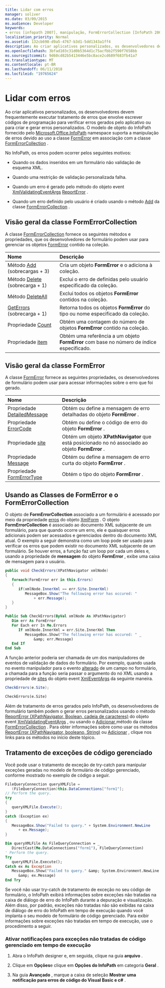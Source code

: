 ```yaml
---
title: Lidar com erros
manager: soliver
ms.date: 03/09/2015
ms.audience: Developer
keywords:
- erros [infopath 2007], manipulação, FormErrorCollection [InfoPath 2007], o InfoPath 2007, tratamento de erros FormError [InfoPath 2007], [InfoPath 2007] de tratamento de erros
localization_priority: Normal
ms.assetid: 132cb698-d9a5-4767-b3d1-5dd1343a1ff4
description: Ao criar aplicativos personalizados, os desenvolvedores devem frequentemente executar tratamento de erros que envolve escrever códigos de programação para verificar erros gerados pelo aplicativo ou para criar e gerar erros personalizados. O modelo de objeto do InfoPath fornecido pelo Microsoft.Office.InfoPath namespace suporta a manipulação de erros devido ao uso a classe FormError em associação com a classe FormErrorCollection.
ms.openlocfilehash: 3bfad103c31d0b5364d1c75acfbb2f590f7658bb
ms.sourcegitcommit: 9d60cd82b5413446e5bc8ace2cd689f683fb41a7
ms.translationtype: MT
ms.contentlocale: pt-BR
ms.lasthandoff: 06/11/2018
ms.locfileid: "19765624"
---
```

# <a name="handle-errors"></a>Lidar com erros

Ao criar aplicativos personalizados, os desenvolvedores devem frequentemente executar tratamento de erros que envolve escrever códigos de programação para verificar erros gerados pelo aplicativo ou para criar e gerar erros personalizados. O modelo de objeto do InfoPath fornecido pelo [Microsoft.Office.InfoPath](https://msdn.microsoft.com/library/Microsoft.Office.InfoPath.aspx) namespace suporta a manipulação de erros devido ao uso a classe [FormError](https://msdn.microsoft.com/library/Microsoft.Office.InfoPath.FormError.aspx) em associação com a classe [FormErrorCollection](https://msdn.microsoft.com/library/Microsoft.Office.InfoPath.FormErrorCollection.aspx) . 
  
No InfoPath, os erros podem ocorrer pelos seguintes motivos:
  
- Quando os dados inseridos em um formulário não validação de esquema XML.
    
- Quando uma restrição de validação personalizada falha.
    
- Quando um erro é gerado pelo método do objeto event [XmlValidatingEventArgs](https://msdn.microsoft.com/library/Microsoft.Office.InfoPath.XmlValidatingEventArgs.aspx) [ReportError](https://msdn.microsoft.com/library/Microsoft.Office.InfoPath.XmlValidatingEventArgs.ReportError.aspx) . 
    
- Quando um erro definido pelo usuário é criado usando o método [Add](https://msdn.microsoft.com/library/Microsoft.Office.InfoPath.FormErrorCollection.Add.aspx) da classe [FormErrorCollection](https://msdn.microsoft.com/library/Microsoft.Office.InfoPath.FormErrorCollection.aspx) . 
    
## <a name="overview-of-the-formerrorcollection-class"></a>Visão geral da classe FormErrorCollection

A classe [FormErrorCollection](https://msdn.microsoft.com/library/Microsoft.Office.InfoPath.FormErrorCollection.aspx) fornece os seguintes métodos e propriedades, que os desenvolvedores de formulário podem usar para gerenciar os objetos [FormError](https://msdn.microsoft.com/library/Microsoft.Office.InfoPath.FormError.aspx) contido na coleção. 
  
|**Nome**|**Descrição**|
|:-----|:-----|
|Método [Add](https://msdn.microsoft.com/library/Microsoft.Office.InfoPath.FormErrorCollection.Add.aspx) (sobrecargas + 3)  <br/> |Cria um objeto **FormError** e o adiciona à coleção.  <br/> |
|Método [Delete](https://msdn.microsoft.com/library/Microsoft.Office.InfoPath.FormErrorCollection.Delete.aspx) (sobrecarga + 1)  <br/> |Exclui o erro de definidas pelo usuário especificado da coleção.  <br/> |
|Método [DeleteAll](https://msdn.microsoft.com/library/Microsoft.Office.InfoPath.FormErrorCollection.DeleteAll.aspx)  <br/> |Exclui todos os objetos **FormError** contidos na coleção.  <br/> |
|[GetErrors](https://msdn.microsoft.com/library/Microsoft.Office.InfoPath.FormErrorCollection.GetErrors.aspx) (sobrecarga + 1)  <br/> |Retorna todos os objetos **FormError** do tipo ou nome especificado da coleção.  <br/> |
|Propriedade [Count](https://msdn.microsoft.com/library/Microsoft.Office.InfoPath.FormErrorCollection.Count.aspx)  <br/> |Obtém uma contagem do número de objetos **FormError** contido na coleção.  <br/> |
|Propriedade [item](https://msdn.microsoft.com/library/Microsoft.Office.InfoPath.FormErrorCollection.Item.aspx)  <br/> |Obtém uma referência a um objeto **FormError** com base no número de índice especificado.  <br/> |
   
## <a name="overview-of-the-formerror-class"></a>Visão geral da classe FormError

A classe [FormError](https://msdn.microsoft.com/library/Microsoft.Office.InfoPath.FormError.aspx) fornece as seguintes propriedades, os desenvolvedores de formulário podem usar para acessar informações sobre o erro que foi gerado. 
  
|**Nome**|**Descrição**|
|:-----|:-----|
|Propriedade [DetailedMessage](https://msdn.microsoft.com/library/Microsoft.Office.InfoPath.FormError.DetailedMessage.aspx)  <br/> |Obtém ou define a mensagem de erro detalhadas do objeto **FormError** .  <br/> |
|Propriedade [ErrorCode](https://msdn.microsoft.com/library/Microsoft.Office.InfoPath.FormError.ErrorCode.aspx)  <br/> |Obtém ou define o código de erro do objeto **FormError** .  <br/> |
|Propriedade [site](https://msdn.microsoft.com/library/Microsoft.Office.InfoPath.FormError.Site.aspx)  <br/> |Obtém um objeto **XPathNavigator** que está posicionado no nó associado ao objeto **FormError** .  <br/> |
|Propriedade [Message](https://msdn.microsoft.com/library/Microsoft.Office.InfoPath.FormError.Message.aspx)  <br/> |Obtém ou define a mensagem de erro curta do objeto **FormError** .  <br/> |
|Propriedade [FormErrorType](https://msdn.microsoft.com/library/Microsoft.Office.InfoPath.FormError.FormErrorType.aspx)  <br/> |Obtém o tipo do objeto **FormError** .  <br/> |
   
## <a name="using-the-formerrorcollection-and-formerror-classes"></a>Usando as Classes de FormError e o FormErrorCollection

O objeto de **FormErrorCollection** associado a um formulário é acessado por meio da propriedade [erros](https://msdn.microsoft.com/library/Microsoft.Office.InfoPath.XmlForm.Errors.aspx) do objeto [XmlForm](https://msdn.microsoft.com/library/Microsoft.Office.InfoPath.XmlForm.aspx) . O objeto **FormErrorCollection** é associado ao documento XML subjacente de um formulário, para que quando ocorre um erro, ele e quaisquer erros adicionais podem ser acessados e gerenciados dentro do documento XML atual. O exemplo a seguir demonstra como um loop pode ser usado para verificar os erros que podem existir no documento XML subjacente de um formulário. Se houver erros, a função faz um loop por cada um deles e, usando a propriedade de **mensagem** do objeto **FormError** , exibe uma caixa de mensagem para o usuário. 
  
```cs
public void CheckErrors(XPathNavigator xmlNode)
{
   foreach(FormError err in this.Errors)
   {
      if(xmlNode.InnerXml == err.Site.InnerXml)
         MessageBox.Show("The following error has occured: "
             + err.Message);
   }
}
```

```vb
Public Sub CheckErrors(ByVal xmlNode As XPathNavigator)
   Dim err As FormError
   For Each err In Me.Errors
      If xmlNode.InnerXml = err.Site.InnerXml Then
         MessageBox.Show("The following error has occured: " _
             &amp; err.Message)
   End If
End Sub
```

A função anterior poderia ser chamada de um dos manipuladores de eventos de validação de dados do formulário. Por exemplo, quando usada no evento manipulador para o evento [alterado](https://msdn.microsoft.com/library/Microsoft.Office.InfoPath.XmlEvent.Changed.aspx) de um campo no formulário, a chamada para a função seria passar o argumento do nó XML usando a propriedade de [sites](https://msdn.microsoft.com/library/Microsoft.Office.InfoPath.XmlEventArgs.Site.aspx) do objeto event [XmlEventArgs](https://msdn.microsoft.com/library/Microsoft.Office.InfoPath.XmlEventArgs.aspx) da seguinte maneira. 
  
```cs
CheckErrors(e.Site);
```

```vb
CheckErrors(e.Site)
```

Além de tratamento de erros gerados pelo InfoPath, os desenvolvedores de formulário também podem o gerar erros personalizados usando o método [ReportError (XPathNavigator, Boolean, cadeia de caracteres)](https://msdn.microsoft.com/library/Microsoft.Office.InfoPath.XmlValidatingEventArgs.ReportError.aspx) do objeto event [XmlValidatingEventArgs](https://msdn.microsoft.com/library/Microsoft.Office.InfoPath.XmlValidatingEventArgs.aspx) , ou usando o [Adicionar ](https://msdn.microsoft.com/library/Microsoft.Office.InfoPath.FormErrorCollection.Add.aspx)método da classe [FormErrorCollection](https://msdn.microsoft.com/library/Microsoft.Office.InfoPath.FormErrorCollection.aspx) . Para obter informações sobre como usar os métodos [ReportError (XPathNavigator, booleano, String)](https://msdn.microsoft.com/library/Microsoft.Office.InfoPath.XmlValidatingEventArgs.ReportError.aspx) ou [Adicionar](https://msdn.microsoft.com/library/Microsoft.Office.InfoPath.FormErrorCollection.Add.aspx) , clique nos links para os métodos no início deste tópico. 
  
## <a name="handling-managed-code-exceptions"></a>Tratamento de exceções de código gerenciado

Você pode usar o tratamento de exceção de try-catch para manipular exceções geradas no modelo de formulário de código gerenciado, conforme mostrado no exemplo de código a seguir.
  
```cs
FileQueryConnection queryXMLFile = 
   (FileQueryConnection)this.DataConnections["form1"];
// Perform the query.
try
{
   queryXMLFile.Execute();
}
catch (Exception ex)
{
   MessageBox.Show("Failed to query." + System.Environment.NewLine 
      + ex.Message);
}
```

```vb
Dim queryXMLFile As FileQueryConnection = _
   DirectCast(Me.DataConnections("form1"), FileQueryConnection)
' Perform the query.
Try
   queryXMLFile.Execute();
Catch ex As Exception
   MessageBox.Show("Failed to query." &amp; System.Environment.NewLine 
      &amp; ex.Message)
End Try
```

Se você não usar try-catch de tratamento de exceção no seu código de formulário, o InfoPath exibirá informações sobre exceções não tratadas na caixa de diálogo de erro do InfoPath durante a depuração e visualização. Além disso, por padrão, exceções não tratadas não são exibidas na caixa de diálogo de erro do InfoPath em tempo de execução quando você implanta o seu modelo de formulário de código gerenciado. Para exibir informações sobre exceções não tratadas em tempo de execução, use o procedimento a seguir.
  
### <a name="enable-notifications-for-unhandled-managed-code-exceptions-at-run-time"></a>Ativar notificações para exceções não tratadas de código gerenciado em tempo de execução

1. Abra o InfoPath designer e, em seguida, clique na guia **arquivo** . 
    
2. Clique em **Opções**e clique em **Opções do InfoPath** em categoria **Geral** . 
    
3. Na guia **Avançado** , marque a caixa de seleção **Mostrar uma notificação para erros de código do Visual Basic e c#** . 
    

